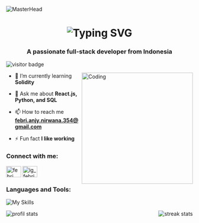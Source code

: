  ![MasterHead](https://mir-s3-cdn-cf.behance.net/project_modules/fs/54b6c068097599.5b50bca476b9b.gif)

<h1 align="center">
<img src="https://readme-typing-svg.demolab.com?font=Fira+Code&font=Arial&size=35&duration=3000&pause=5000&color=2C9ACAFF&center=true&repeat=true&width=435&lines=Hi+%F0%9F%91%8B%2C+I'm+Febri+An" alt="Typing SVG" />
</h1>

<h3 align="center">A passionate full-stack developer from Indonesia</h3>

![visitor badge](https://visitor-badge.laobi.icu/badge?page_id=febri-an.febri-an)

<img align="right" alt="Coding" width="300" src="https://cdn.dribbble.com/users/1162077/screenshots/3848914/programmer.gif">


- 🌱 I’m currently learning **Solidity**

- 💬 Ask me about **React.js, Python, and SQL**

- 📫 How to reach me **febri.anjy.nirwana.354@gmail.com**

- ⚡ Fun fact **I like working**

<h3 align="left">Connect with me:</h3>
<p align="left">
<a href="https://linkedin.com/in/febri-an" target="blank"><img align="center" src="https://raw.githubusercontent.com/rahuldkjain/github-profile-readme-generator/master/src/images/icons/Social/linked-in-alt.svg" alt="febri an" height="30" width="40" /></a>
<a href="https://instagram.com/ig_febrianjy" target="blank"><img align="center" src="https://raw.githubusercontent.com/rahuldkjain/github-profile-readme-generator/master/src/images/icons/Social/instagram.svg" alt="ig_febrianjy" height="30" width="40" /></a>
</p>

<h3 align="left">Languages and Tools:</h3>

![My Skills](https://skillicons.dev/icons?i=solidity,js,py,html,css,react,jquery,bootstrap,materialui,nodejs,express,flask,mysql,postgres,bash,npm,docker,git,postman,selenium,ubuntu)

<img>
<img align="left" src="https://github-readme-stats.vercel.app/api/top-langs?username=febri-an&show_icons=true&theme=dark&locale=en&layout=compact" alt="profil stats" />
<img align="right" src="https://github-readme-streak-stats.herokuapp.com/?user=febri-an&theme=dark" alt="streak stats" /></p>


